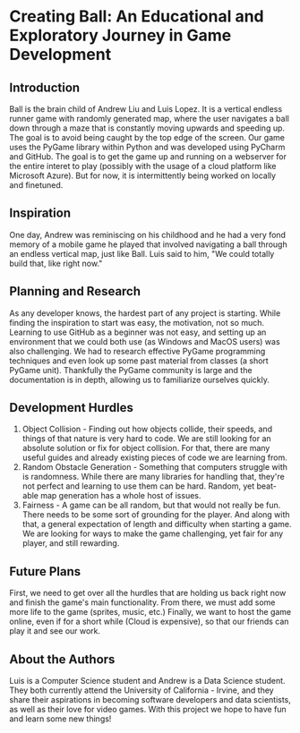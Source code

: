 # Creating Ball: An Educational and Exploratory Journey in Game Development

## Introduction
Ball is the brain child of Andrew Liu and Luis Lopez. It is a vertical endless runner
game with randomly generated map, where the user navigates a ball down through a maze that is constantly moving upwards and speeding up. The goal is to avoid being caught by the top edge of the screen. 
Our game uses the PyGame library within Python and was developed using PyCharm and GitHub. The
goal is to get the game up and running on a webserver for the entire interet to play (possibly with
the usage of a cloud platform like Microsoft Azure). But for now, it is intermittently being worked on
locally and finetuned. 

## Inspiration
One day, Andrew was reminiscing on his childhood and he had a very fond memory of a mobile 
game he played that involved navigating a ball through an endless vertical map, just like Ball. Luis said to him, "We could totally build that, like right now."

## Planning and Research
As any developer knows, the hardest part of any project is starting. While finding the inspiration
to start was easy, the motivation, not so much. Learning to use GitHub as a beginner was not easy, and setting up an
environment that we could both use (as Windows and MacOS users) was also challenging. We had to research 
effective PyGame programming techniques and even look up some past material from classes (a short PyGame
unit). Thankfully the PyGame community is large and the documentation is in depth, allowing us to familiarize ourselves quickly.

## Development Hurdles
1. Object Collision - Finding out how objects collide, their speeds, and things of that nature is very
hard to code. We are still looking for an absolute solution or fix for object collision. For that,
there are many useful guides and already existing pieces of code we are learning from.
2. Random Obstacle Generation - Something that computers struggle with is randomness. While there are
many libraries for handling that, they're not perfect and learning to use them can be hard. Random, yet 
beat-able map generation has a whole host of issues.
3. Fairness - A game can be all random, but that would not really be fun. There needs to be some sort
of grounding for the player. And along with that, a general expectation of length and difficulty when
starting a game. We are looking for ways to make the game challenging, yet fair for any player, and
still rewarding.

## Future Plans
First, we need to get over all the hurdles that are holding us back right now and finish the game's
main functionality. From there, we must add some more life to the game (sprites, music, etc.) Finally,
we want to host the game online, even if for a short while (Cloud is expensive), so that our friends can
play it and see our work.

## About the Authors
Luis is a Computer Science student and Andrew is a Data Science student. They both currently attend the University of California - Irvine, and they share their 
aspirations in becoming software developers and data scientists, as well as their love for video games. With this project we hope to have fun and learn
some new things!






